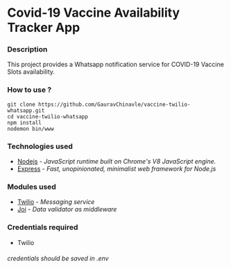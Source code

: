 # Covid-19 Vaccine Availability Tracker App

### Description
This project provides a Whatsapp notification service for COVID-19 Vaccine Slots availability.

### How to use ?
  ```
  git clone https://github.com/GauravChinavle/vaccine-twilio-whatsapp.git
  cd vaccine-twilio-whatsapp
  npm install
  nodemon bin/www
  ```

### Technologies used
- [Nodejs](https://nodejs.org/en/) - _JavaScript runtime built on Chrome's V8 JavaScript engine._
- [Express](https://expressjs.com/) - _Fast, unopinionated, minimalist web framework for Node.js_

### Modules used
- [Twilio](https://www.twilio.com/) -  _Messaging service_
- [Joi](https://www.npmjs.com/package/joi) - _Data validator as middleware_

### Credentials required
- Twilio
###### _credentials should be saved in .env_